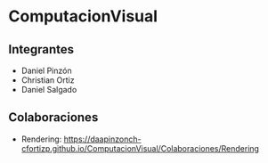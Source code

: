 # ComputacionVisual
## Integrantes
* Daniel Pinzón
* Christian Ortiz
* Daniel Salgado
## Colaboraciones
* Rendering: https://daapinzonch-cfortizp.github.io/ComputacionVisual/Colaboraciones/Rendering
